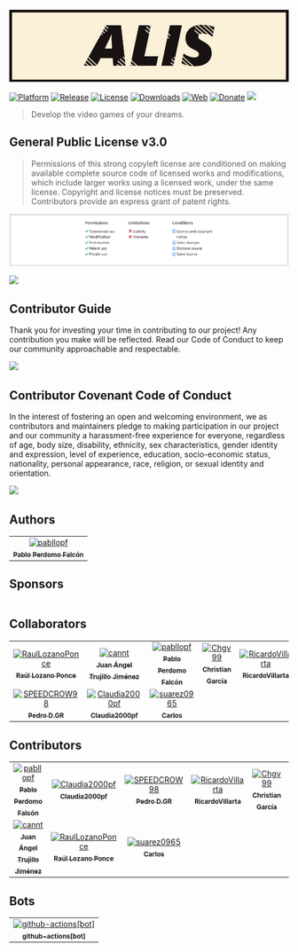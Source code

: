 [![](docs/resources/images/Alis_Banner_970x250.png)](https://pabllopf.github.io/Alis/index.html)

[![Platform](https://shields.io/badge/Platform-Windows%20%7C%20OSX%20%7C%20Linux%20%7C%20IOS%20%7C%20Android-blue)]()
[![Release](https://img.shields.io/github/release/pabllopf/alis.svg)](https://github.com/pabllopf/alis/releases/latest)
[![License](https://img.shields.io/badge/license-GPL%20v3.0-blue)](https://github.com/pabllopf/Alis/blob/main/LICENSE)
[![Downloads](https://img.shields.io/github/downloads/pabllopf/alis/total?color=blue)]()
[![Web](https://img.shields.io/website?down_color=red&down_message=failed&up_color=blue&up_message=active&url=https%3A%2F%2Fpabllopf.github.io%2FAlis%2F)](https://pabllopf.github.io/Alis/index.html)
[![Donate](https://img.shields.io/badge/Donate-PayPal-green.svg)](https://www.paypal.me/pabllopf)
<img src="https://visitor-badge.laobi.icu/badge?page_id=pabllopf.alis">
> Develop the video games of your dreams.

## General Public License v3.0

> Permissions of this strong copyleft license are conditioned on making available complete source code of licensed works
> and modifications, which include larger works using a licensed work, under the same license. Copyright and license
> notices must be preserved. Contributors provide an express grant of patent rights.

[![License](docs/resources/images/License.png)](https://github.com/pabllopf/Alis/blob/master/LICENSE)

[![](https://img.shields.io/badge/Read%20More--blue)](https://github.com/pabllopf/Alis/blob/master/licence.md)

## Contributor Guide

Thank you for investing your time in contributing to our project! Any contribution you make will be reflected.
Read our Code of Conduct to keep our community approachable and respectable.

[![](https://img.shields.io/badge/Read%20More--blue)](https://github.com/pabllopf/Alis/blob/main/code_of_conduct.md)

## Contributor Covenant Code of Conduct

In the interest of fostering an open and welcoming environment, we as contributors and maintainers pledge to making
participation in our project and our community a harassment-free experience for everyone, regardless of age, body size,
disability, ethnicity, sex characteristics, gender identity and expression, level of experience, education,
socio-economic status, nationality, personal appearance, race, religion, or sexual identity and orientation.

[![](https://img.shields.io/badge/Read%20More--blue)](https://github.com/pabllopf/Alis/blob/main/code_of_conduct.md)

## Authors

<!-- readme: pabllopf -start -->
<table>
<tr>
    <td align="center">
        <a href="https://github.com/pabllopf">
            <img src="https://avatars.githubusercontent.com/u/48176121?v=4" width="75;" alt="pabllopf"/>
            <br />
            <sub><b>Pablo Perdomo Falcón</b></sub>
        </a>
    </td></tr>
</table>
<!-- readme: pabllopf -end -->

## Sponsors

<!-- readme: sponsors -start -->
<table>
</table>
<!-- readme: sponsors -end -->

## Collaborators

<!-- readme: collaborators -start -->
<table>
<tr>
    <td align="center">
        <a href="https://github.com/RaulLozanoPonce">
            <img src="https://avatars.githubusercontent.com/u/43152062?v=4" width="75;" alt="RaulLozanoPonce"/>
            <br />
            <sub><b>Raúl Lozano Ponce</b></sub>
        </a>
    </td>
    <td align="center">
        <a href="https://github.com/cannt">
            <img src="https://avatars.githubusercontent.com/u/45520663?v=4" width="75;" alt="cannt"/>
            <br />
            <sub><b>Juan Ángel Trujillo Jiménez</b></sub>
        </a>
    </td>
    <td align="center">
        <a href="https://github.com/pabllopf">
            <img src="https://avatars.githubusercontent.com/u/48176121?v=4" width="75;" alt="pabllopf"/>
            <br />
            <sub><b>Pablo Perdomo Falcón</b></sub>
        </a>
    </td>
    <td align="center">
        <a href="https://github.com/Chgv99">
            <img src="https://avatars.githubusercontent.com/u/55676590?v=4" width="75;" alt="Chgv99"/>
            <br />
            <sub><b>Christian García</b></sub>
        </a>
    </td>
    <td align="center">
        <a href="https://github.com/RicardoVillarta">
            <img src="https://avatars.githubusercontent.com/u/62963416?v=4" width="75;" alt="RicardoVillarta"/>
            <br />
            <sub><b>RicardoVillarta</b></sub>
        </a>
    </td>
    <td align="center">
        <a href="https://github.com/GabrielRT01">
            <img src="https://avatars.githubusercontent.com/u/75950686?v=4" width="75;" alt="GabrielRT01"/>
            <br />
            <sub><b>Gabriel</b></sub>
        </a>
    </td></tr>
<tr>
    <td align="center">
        <a href="https://github.com/SPEEDCROW98">
            <img src="https://avatars.githubusercontent.com/u/82670532?v=4" width="75;" alt="SPEEDCROW98"/>
            <br />
            <sub><b>Pedro D.GR</b></sub>
        </a>
    </td>
    <td align="center">
        <a href="https://github.com/Claudia2000pf">
            <img src="https://avatars.githubusercontent.com/u/82757764?v=4" width="75;" alt="Claudia2000pf"/>
            <br />
            <sub><b>Claudia2000pf</b></sub>
        </a>
    </td>
    <td align="center">
        <a href="https://github.com/suarez0965">
            <img src="https://avatars.githubusercontent.com/u/82760316?v=4" width="75;" alt="suarez0965"/>
            <br />
            <sub><b>Carlos</b></sub>
        </a>
    </td></tr>
</table>
<!-- readme: collaborators -end -->

## Contributors

<!-- readme: contributors -start -->
<table>
<tr>
    <td align="center">
        <a href="https://github.com/pabllopf">
            <img src="https://avatars.githubusercontent.com/u/48176121?v=4" width="75;" alt="pabllopf"/>
            <br />
            <sub><b>Pablo Perdomo Falcón</b></sub>
        </a>
    </td>
    <td align="center">
        <a href="https://github.com/Claudia2000pf">
            <img src="https://avatars.githubusercontent.com/u/82757764?v=4" width="75;" alt="Claudia2000pf"/>
            <br />
            <sub><b>Claudia2000pf</b></sub>
        </a>
    </td>
    <td align="center">
        <a href="https://github.com/SPEEDCROW98">
            <img src="https://avatars.githubusercontent.com/u/82670532?v=4" width="75;" alt="SPEEDCROW98"/>
            <br />
            <sub><b>Pedro D.GR</b></sub>
        </a>
    </td>
    <td align="center">
        <a href="https://github.com/RicardoVillarta">
            <img src="https://avatars.githubusercontent.com/u/62963416?v=4" width="75;" alt="RicardoVillarta"/>
            <br />
            <sub><b>RicardoVillarta</b></sub>
        </a>
    </td>
    <td align="center">
        <a href="https://github.com/Chgv99">
            <img src="https://avatars.githubusercontent.com/u/55676590?v=4" width="75;" alt="Chgv99"/>
            <br />
            <sub><b>Christian García</b></sub>
        </a>
    </td>
    <td align="center">
        <a href="https://github.com/GabrielRT01">
            <img src="https://avatars.githubusercontent.com/u/75950686?v=4" width="75;" alt="GabrielRT01"/>
            <br />
            <sub><b>Gabriel</b></sub>
        </a>
    </td></tr>
<tr>
    <td align="center">
        <a href="https://github.com/cannt">
            <img src="https://avatars.githubusercontent.com/u/45520663?v=4" width="75;" alt="cannt"/>
            <br />
            <sub><b>Juan Ángel Trujillo Jiménez</b></sub>
        </a>
    </td>
    <td align="center">
        <a href="https://github.com/RaulLozanoPonce">
            <img src="https://avatars.githubusercontent.com/u/43152062?v=4" width="75;" alt="RaulLozanoPonce"/>
            <br />
            <sub><b>Raúl Lozano Ponce</b></sub>
        </a>
    </td>
    <td align="center">
        <a href="https://github.com/suarez0965">
            <img src="https://avatars.githubusercontent.com/u/82760316?v=4" width="75;" alt="suarez0965"/>
            <br />
            <sub><b>Carlos</b></sub>
        </a>
    </td></tr>
</table>
<!-- readme: contributors -end -->

## Bots

<!-- readme: bots -start -->
<table>
<tr>
    <td align="center">
        <a href="https://github.com/github-actions[bot]">
            <img src="https://avatars.githubusercontent.com/in/15368?v=4" width="75;" alt="github-actions[bot]"/>
            <br />
            <sub><b>github-actions[bot]</b></sub>
        </a>
    </td></tr>
</table>
<!-- readme: bots -end -->










